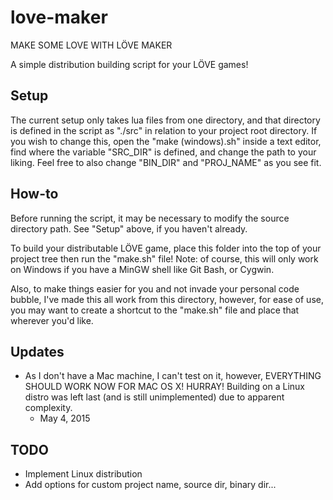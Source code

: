 love-maker
==========
MAKE SOME LOVE WITH LÖVE MAKER

A simple distribution building script for your LÖVE games!

Setup
-----
The current setup only takes lua files from one directory, and that directory is defined in the script as "./src" in relation to your project root directory. If you wish to change this, open the "make (windows).sh" inside a text editor, find where the variable "SRC_DIR" is defined, and change the path to your liking. Feel free to also change "BIN_DIR" and "PROJ_NAME" as you see fit.

How-to
------
Before running the script, it may be necessary to modify the source directory path. See "Setup" above, if you haven't already.

To build your distributable LÖVE game, place this folder into the top of your project tree then run the "make.sh" file! Note: of course, this will only work on Windows if you have a MinGW shell like Git Bash, or Cygwin.

Also, to make things easier for you and not invade your personal code bubble, I've made this all work from this directory, however, for ease of use, you may want to create a shortcut to the "make.sh" file and place that wherever you'd like.

Updates
-------
- As I don't have a Mac machine, I can't test on it, however, EVERYTHING SHOULD WORK NOW FOR MAC OS X! HURRAY! Building on a Linux distro was left last (and is still unimplemented) due to apparent complexity.
  - May 4, 2015

TODO
----
- Implement Linux distribution
- Add options for custom project name, source dir, binary dir...
